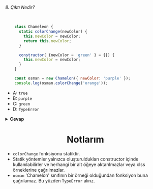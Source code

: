 ###### 8. Çıktı Nedir?

```javascript

    class Chameleon {
      static colorChange(newColor) {
        this.newColor = newColor;
        return this.newColor;
      }

      constructor( {newColor = 'green' } = {}) {
        this.newColor = newColor;
      }
    }

    const osman = new Chamelon({ newColor: 'purple' });
    console.log(osman.colorChange('orange'));

```

- A: `true` 
- B: `purple` 
- C: `green`
- D: `TypeError` 

<details><summary><b>Cevap</b></summary>
<p>

#### Cevap: D

###### <a href="#">Sorunun çözüm videosu hazırlanıyor.</a>

</p>
</details>

<h1 align="center">Notlarım</h1>


- `colorChange` fonksiyonu statiktir. 
- Statik yöntemler yalnızca oluşturuldukları constructor içinde kullanılabilirler ve herhangi bir alt öğeye aktarılmazlar veya clss örneklerine çağrılmazlar.
- `osman` 'Chamelon' sınıfının bir örneği olduğundan fonksiyon buna çağrılamaz. Bu yüzden `TypeError` alırız.